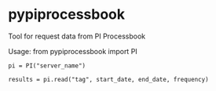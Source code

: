 # pypiprocessbook
Tool for request data from PI Processbook

Usage:
    from pypiprocessbook import PI

    pi = PI("server_name")

    results = pi.read("tag", start_date, end_date, frequency)